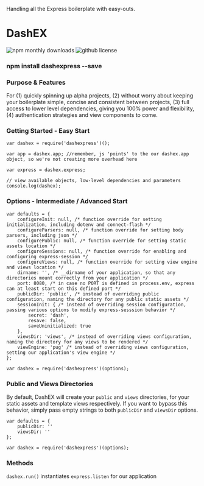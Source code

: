 Handling all the Express boilerplate with easy-outs.

# DashEX

![npm monthly downloads](https://img.shields.io/npm/dm/dashexpress.svg)
![github license](https://img.shields.io/github/license/haseebnqureshi/dashex.svg)

### npm install dashexpress --save

### Purpose & Features
For (1) quickly spinning up alpha projects, (2) without worry about keeping your boilerplate simple, concise and consistent between projects, (3) full access to lower level dependencies, giving you 100% power and flexibility, (4) authentication strategies and view components to come.

### Getting Started - Easy Start
```
var dashex = require('dashexpress')();

var app = dashex.app; //remember, js 'points' to the our dashex.app object, so we're not creating more overhead here

var express = dashex.express;

// view available objects, low-level dependencies and parameters
console.log(dashex);
```

### Options - Intermediate / Advanced Start
```
var defaults = {
	configureInit: null, /* function override for setting initialization, including dotenv and connect-flash */
	configureParsers: null, /* function override for setting body parsers, including json */
	configurePublic: null, /* function override for setting static assets location */
	configureSessions: null, /* function override for enabling and configuring express-session */
	configureViews: null, /* function override for setting view engine and views location */
	dirname: '', /* __dirname of your application, so that any directories mount correctly from your application */
	port: 8080, /* in case no PORT is defined in process.env, express can at least start on this defined port */
	publicDir: 'public', /* instead of overriding public configuration, naming the directory for any public static assets */
	sessionInit: { /* instead of overriding session configuration, passing various options to modify express-sesssion behavior */
		secret: 'dash',
		resave: false,
		saveUninitialized: true
	},
	viewsDir: 'views', /* instead of overriding views configuration, naming the directory for any views to be rendered */
	viewEngine: 'pug' /* instead of overriding views configuration, setting our application's view engine */
};

var dashex = require('dashexpress')(options);
```

### Public and Views Directories
By default, DashEX will create your ```public``` and ```views``` directories, for your static assets and template views respectively. If you want to bypass this behavior, simply pass empty strings to both ```publicDir``` and ```viewsDir``` options.

```
var defaults = {
	publicDir: ''
	viewsDir: ''
};

var dashex = require('dashexpress')(options);
```

### Methods
```dashex.run()``` instantiates ```express.listen``` for our application

